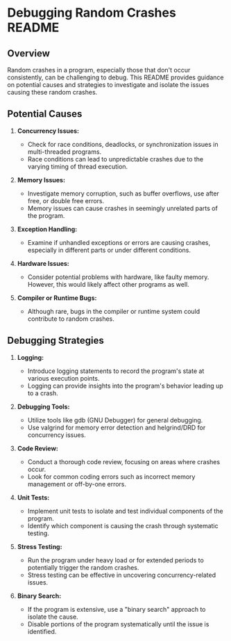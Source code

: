 # Debugging Random Crashes README

## Overview

Random crashes in a program, especially those that don't occur consistently, can be challenging to debug. This README provides guidance on potential causes and strategies to investigate and isolate the issues causing these random crashes.

## Potential Causes

1. **Concurrency Issues:**
   - Check for race conditions, deadlocks, or synchronization issues in multi-threaded programs.
   - Race conditions can lead to unpredictable crashes due to the varying timing of thread execution.

2. **Memory Issues:**
   - Investigate memory corruption, such as buffer overflows, use after free, or double free errors.
   - Memory issues can cause crashes in seemingly unrelated parts of the program.

3. **Exception Handling:**
   - Examine if unhandled exceptions or errors are causing crashes, especially in different parts or under different conditions.

4. **Hardware Issues:**
   - Consider potential problems with hardware, like faulty memory. However, this would likely affect other programs as well.

5. **Compiler or Runtime Bugs:**
   - Although rare, bugs in the compiler or runtime system could contribute to random crashes.

## Debugging Strategies

1. **Logging:**
   - Introduce logging statements to record the program's state at various execution points.
   - Logging can provide insights into the program's behavior leading up to a crash.

2. **Debugging Tools:**
   - Utilize tools like gdb (GNU Debugger) for general debugging.
   - Use valgrind for memory error detection and helgrind/DRD for concurrency issues.

3. **Code Review:**
   - Conduct a thorough code review, focusing on areas where crashes occur.
   - Look for common coding errors such as incorrect memory management or off-by-one errors.

4. **Unit Tests:**
   - Implement unit tests to isolate and test individual components of the program.
   - Identify which component is causing the crash through systematic testing.

5. **Stress Testing:**
   - Run the program under heavy load or for extended periods to potentially trigger the random crashes.
   - Stress testing can be effective in uncovering concurrency-related issues.

6. **Binary Search:**
   - If the program is extensive, use a "binary search" approach to isolate the cause.
   - Disable portions of the program systematically until the issue is identified.


